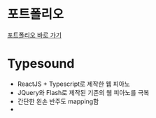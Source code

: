 # 포트폴리오
[포트폴리오 바로 가기](https://newtype94.github.io/2020/01/13/%ED%8F%AC%ED%8A%B8%ED%8F%B4%EB%A6d%AC%EC%98%A4/typesound/)

# Typesound
- ReactJS + Typescript로 제작한 웹 피아노
- JQuery와 Flash로 제작된 기존의 웹 피아노를 극복
- 간단한 왼손 반주도 mapping함
- 
